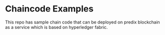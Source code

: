 # Chaincode Examples
This repo has sample chain code that can be deployed on predix blockchain as a service which is based on hyperledger fabric.
